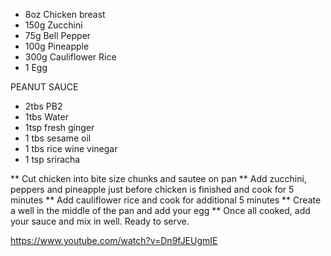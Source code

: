 - 8oz Chicken breast 
- 150g Zucchini 
- 75g Bell Pepper
- 100g Pineapple 
- 300g Cauliflower Rice 
- 1 Egg 

PEANUT SAUCE 
- 2tbs PB2 
- 1tbs Water 
- 1tsp fresh ginger 
- 1 tbs sesame oil 
- 1 tbs rice wine vinegar 
- 1 tsp sriracha 

** Cut chicken into bite size chunks and sautee on pan
** Add zucchini, peppers and pineapple just before chicken is finished and cook for 5 minutes 
** Add cauliflower rice and cook for additional 5 minutes 
** Create a well in the middle of the pan and add your egg 
** Once all cooked, add your sauce and mix in well. Ready to serve.

https://www.youtube.com/watch?v=Dn9fJEUgmIE